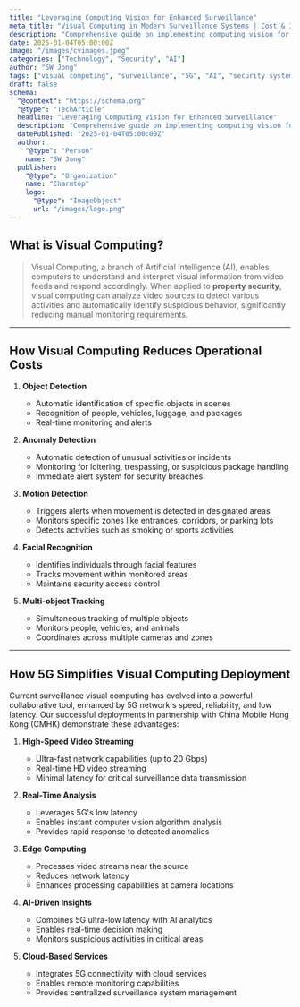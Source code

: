 ```yaml
---
title: "Leveraging Computing Vision for Enhanced Surveillance"
meta_title: "Visual Computing in Modern Surveillance Systems | Cost & Implementation"
description: "Comprehensive guide on implementing computing vision for modern surveillance systems, featuring cost-effective solutions and 5G integration."
date: 2025-01-04T05:00:00Z
image: "/images/cvimages.jpeg"
categories: ["Technology", "Security", "AI"]
author: "SW Jong"
tags: ["visual computing", "surveillance", "5G", "AI", "security systems", "object detection", "facial recognition"]
draft: false
schema:
  "@context": "https://schema.org"
  "@type": "TechArticle"
  headline: "Leveraging Computing Vision for Enhanced Surveillance"
  description: "Comprehensive guide on implementing computing vision for modern surveillance systems, featuring cost-effective solutions and 5G integration."
  datePublished: "2025-01-04T05:00:00Z"
  author:
    "@type": "Person"
    name: "SW Jong"
  publisher:
    "@type": "Organization"
    name: "Charmtop"
    logo:
      "@type": "ImageObject"
      url: "/images/logo.png"
---
```


## What is Visual Computing?

>Visual Computing, a branch of Artificial Intelligence (AI), enables computers to understand and interpret visual information from video feeds and respond accordingly. When applied to **property security**, visual computing can analyze video sources to detect various activities and automatically identify suspicious behavior, significantly reducing manual monitoring requirements.
<hr>

## How Visual Computing Reduces Operational Costs

1. **Object Detection**
   - Automatic identification of specific objects in scenes
   - Recognition of people, vehicles, luggage, and packages
   - Real-time monitoring and alerts

2. **Anomaly Detection**
   - Automatic detection of unusual activities or incidents
   - Monitoring for loitering, trespassing, or suspicious package handling
   - Immediate alert system for security breaches

3. **Motion Detection**
   - Triggers alerts when movement is detected in designated areas
   - Monitors specific zones like entrances, corridors, or parking lots
   - Detects activities such as smoking or sports activities
   
4. **Facial Recognition**
   - Identifies individuals through facial features
   - Tracks movement within monitored areas
   - Maintains security access control

5. **Multi-object Tracking**
   - Simultaneous tracking of multiple objects
   - Monitors people, vehicles, and animals
   - Coordinates across multiple cameras and zones
<hr>

## How 5G Simplifies Visual Computing Deployment

Current surveillance visual computing has evolved into a powerful collaborative tool, enhanced by 5G network's speed, reliability, and low latency. Our successful deployments in partnership with China Mobile Hong Kong (CMHK) demonstrate these advantages:

1. **High-Speed Video Streaming**
   - Ultra-fast network capabilities (up to 20 Gbps)
   - Real-time HD video streaming
   - Minimal latency for critical surveillance data transmission

2. **Real-Time Analysis**
   - Leverages 5G's low latency
   - Enables instant computer vision algorithm analysis
   - Provides rapid response to detected anomalies

3. **Edge Computing**
   - Processes video streams near the source
   - Reduces network latency
   - Enhances processing capabilities at camera locations

4. **AI-Driven Insights**
   - Combines 5G ultra-low latency with AI analytics
   - Enables real-time decision making
   - Monitors suspicious activities in critical areas

5. **Cloud-Based Services**
   - Integrates 5G connectivity with cloud services
   - Enables remote monitoring capabilities
   - Provides centralized surveillance system management
